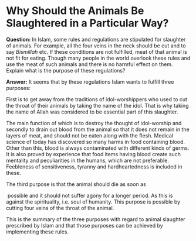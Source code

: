 Why Should the Animals Be Slaughtered in a Particular Way?
==========================================================

**Question:** In Islam, some rules and regulations are stipulated for
slaughter of animals. For example, all the four veins in the neck should
be cut and to say *Bismillah* etc. If these conditions are not
fulfilled, meat of that animal is not fit for eating. Though many people
in the world overlook these rules and use the meat of such animals and
there is no harmful effect on them. Explain what is the purpose of these
regulations?

**Answer:** It seems that by these regulations Islam wants to fulfill
three purposes:

First is to get away from the traditions of idol-worshippers who used to
cut the throat of their animals by taking the name of the idol. That is
why taking the name of Allah was considered to be essential part of this
slaughter.

The main function of which is to destroy the thought of idol-worship and
secondly to drain out blood from the animal so that it does not remain
in the layers of meat, and should not be eaten along with the flesh.
Medical science of today has discovered so many harms in food containing
blood. Other than this, blood is always contaminated with different
kinds of germs. It is also proved by experience that food items having
blood create such mentality and peculiarities in the humans, which are
not preferable. Feebleness of sensitiveness, tyranny and hardheartedness
is included in these.

The third purpose is that the animal should die as soon as

 possible and it should not suffer agony for a longer period. As this is
against the spirituality, i.e. soul of humanity. This purpose is
possible by cutting four veins of the throat of the animal.

This is the summary of the three purposes with regard to animal
slaughter prescribed by Islam and that those purposes can be achieved by
implementing these rules.
